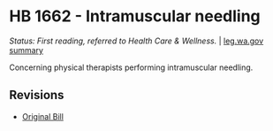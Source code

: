 # HB 1662 - Intramuscular needling
*Status: First reading, referred to Health Care & Wellness.* | [leg.wa.gov summary](https://app.leg.wa.gov/billsummary?BillNumber=1662&Year=2021)

Concerning physical therapists performing intramuscular needling.

## Revisions
* [Original Bill](1/)